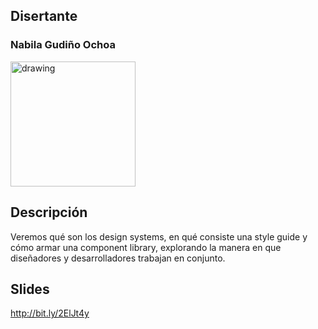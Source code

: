 ## Disertante

### Nabila Gudiño Ochoa

<img src="https://raw.githubusercontent.com/WebConfTech/website-2019/master/src/assets/images/speakers/nabila-gudino.jpg" alt="drawing" width="200"/>

## Descripción

Veremos qué son los design systems, en qué consiste una style guide y cómo armar una component library, explorando la manera en que diseñadores y desarrolladores trabajan en conjunto.

## Slides

http://bit.ly/2ElJt4y
